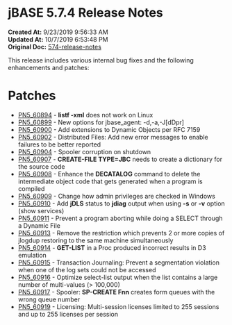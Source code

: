 # jBASE 5.7.4 Release Notes

**Created At:** 9/23/2019 9:56:33 AM  
**Updated At:** 10/7/2019 6:53:48 PM  
**Original Doc:** [574-release-notes](https://docs.jbase.com/75024-5-7-4-release-notes/574-release-notes)  


This release includes various internal bug fixes and the following enhancements and patches:

# Patches

- [PN5\_60894](./../pn5_60894) - **listf -xml** does not work on Linux
- [PN5\_60899](./../pn5_60899) - New options for jbase\_agent: -d,-a,-J[dDpr]
- [PN5\_60900](./../pn5_60900) - Add extensions to Dynamic Objects per RFC 7159
- [PN5\_60902](./../pn5_60902) - Distributed Files: Add new error messages to enable failures to be better reported
- [PN5\_60904](./../pn5_60904) - Spooler corruption on shutdown
- [PN5\_60907](./../pn5_60907) - **CREATE-FILE TYPE=JBC** needs to create a dictionary for the source code
- [PN5\_60908](./../pn5_60908) - Enhance the **DECATALOG** command to delete the intermediate object code that gets generated when a program is compiled
- [PN5\_60909](./../pn5_60909) - Change how admin privileges are checked in Windows
- [PN5\_60910](./../pn5_60910) - Add **jDLS** status to **jdiag** output when using **-s** or **-v** option (show services)
- [PN5\_60911](./../pn5_60911) - Prevent a program aborting while doing a SELECT through a Dynamic File
- [PN5\_60913](./../pn5_60913) - Remove the restriction which prevents 2 or more copies of jlogdup restoring to the same machine simultaneously
- [PN5\_60914](./../pn5_60914) - **GET-LIST** in a Proc produced incorrect results in D3 emulation
- [PN5\_60915](./../pn5_60915) - Transaction Journaling: Prevent a segmentation violation when one of the log sets could not be accessed
- [PN5\_60916](./../pn5_60916) - Optimize select-list output when the list contains a large number of multi-values (&gt; 100,000)
- [PN5\_60917](./../pn5_60917) - Spooler: **SP-CREATE Fnn** creates form queues with the wrong queue number
- [PN5\_60919](./../pn5_60919) - Licensing: Multi-session licenses limited to 255 sessions and up to 255 licenses per session

